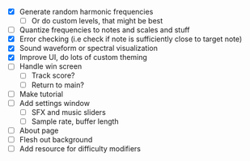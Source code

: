 - [x] Generate random harmonic frequencies
	- [ ] Or do custom levels, that might be best
- [ ] Quantize frequencies to notes and scales and stuff
- [x] Error checking (i.e check if note is sufficiently close to target note)
- [x] Sound waveform or spectral visualization
- [x] Improve UI, do lots of custom theming
- [ ] Handle win screen
	- [ ] Track score?
	- [ ] Return to main?
- [ ] Make tutorial
- [ ] Add settings window
	- [ ] SFX and music sliders
	- [ ] Sample rate, buffer length
- [ ] About page
- [ ] Flesh out background
- [ ] Add resource for difficulty modifiers